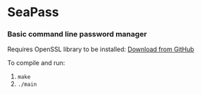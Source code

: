 # SeaPass
### Basic command line password manager

Requires OpenSSL library to be installed: [Download from GitHub](https://github.com/openssl/openssl/) 

To compile and run:

1. <code>make</code>
2. <code>./main</code>
